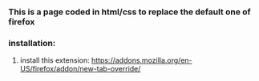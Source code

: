 ### This is a page coded in html/css to replace the default one of firefox

### installation:

1. install this extension: <a>https://addons.mozilla.org/en-US/firefox/addon/new-tab-override/</a>
